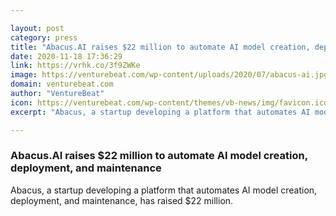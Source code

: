 ```yaml
---

layout: post
category: press
title: "Abacus.AI raises $22 million to automate AI model creation, deployment, and maintenance"
date: 2020-11-18 17:36:29
link: https://vrhk.co/3f9ZWKe
image: https://venturebeat.com/wp-content/uploads/2020/07/abacus-ai.jpg?w=1200&strip=all
domain: venturebeat.com
author: "VentureBeat"
icon: https://venturebeat.com/wp-content/themes/vb-news/img/favicon.ico
excerpt: "Abacus, a startup developing a platform that automates AI model creation, deployment, and maintenance, has raised $22 million."

---
```


### Abacus.AI raises $22 million to automate AI model creation, deployment, and maintenance

Abacus, a startup developing a platform that automates AI model creation, deployment, and maintenance, has raised $22 million.